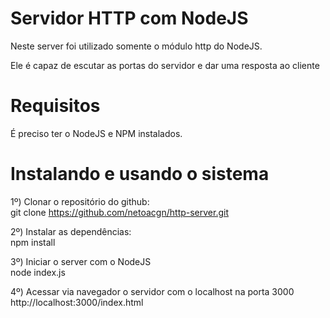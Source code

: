 # Servidor HTTP com NodeJS

Neste server foi utilizado somente o módulo http do NodeJS.

Ele é capaz de escutar as portas do servidor e dar uma resposta ao cliente


# Requisitos

É preciso ter o NodeJS e NPM instalados.

# Instalando e usando o sistema

1º) Clonar o repositório do github:<br>
    git clone https://github.com/netoacgn/http-server.git

2º) Instalar as dependências:<br>
    npm install

3º) Iniciar o server com o NodeJS<br>
    node index.js

4º) Acessar via navegador o servidor com o localhost na porta 3000<br>
    http://localhost:3000/index.html

